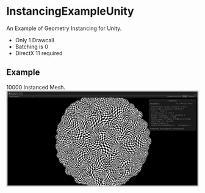 InstancingExampleUnity
======================
An Example of Geometry Instancing for Unity.

 * Only 1 Drawcall
 * Batching is 0
 * DirectX 11 required

## Example
10000 Instanced Mesh. 
![Capture](Instancing.png "10000 Instanced Mesh")
